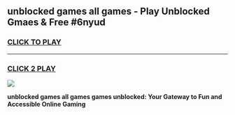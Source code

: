 
## unblocked games all games - Play Unblocked Gmaes & Free #6nyud
<h3>
<a href="https://news.freeplayer.one?title=unblocked_games_all_games&ref=03M">CLICK TO PLAY</a></h3>
<hr>

<h3>
<a href="https://news.freeplayer.one?title=unblocked_games_all_games&ref=03M">CLICK 2 PLAY</a>
  
</h3>

<a href="https://news.freeplayer.one?title=unblocked_games_all_games&ref=03M"><img src="https://clearcache.store/games.png"></a>


**unblocked games all games games unblocked: Your Gateway to Fun and Accessible Online Gaming**
